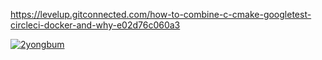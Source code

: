https://levelup.gitconnected.com/how-to-combine-c-cmake-googletest-circleci-docker-and-why-e02d76c060a3

[![2yongbum](https://circleci.com/gh/2yongbum/circleCi.svg?style=svg)](https://app.circleci.com/pipelines/github/2yongbum)